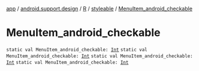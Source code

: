 [app](../../../index.md) / [android.support.design](../../index.md) / [R](../index.md) / [styleable](index.md) / [MenuItem_android_checkable](.)

# MenuItem_android_checkable

`static val MenuItem_android_checkable: `[`Int`](https://kotlinlang.org/api/latest/jvm/stdlib/kotlin/-int/index.html)
`static val MenuItem_android_checkable: `[`Int`](https://kotlinlang.org/api/latest/jvm/stdlib/kotlin/-int/index.html)
`static val MenuItem_android_checkable: `[`Int`](https://kotlinlang.org/api/latest/jvm/stdlib/kotlin/-int/index.html)
`static val MenuItem_android_checkable: `[`Int`](https://kotlinlang.org/api/latest/jvm/stdlib/kotlin/-int/index.html)